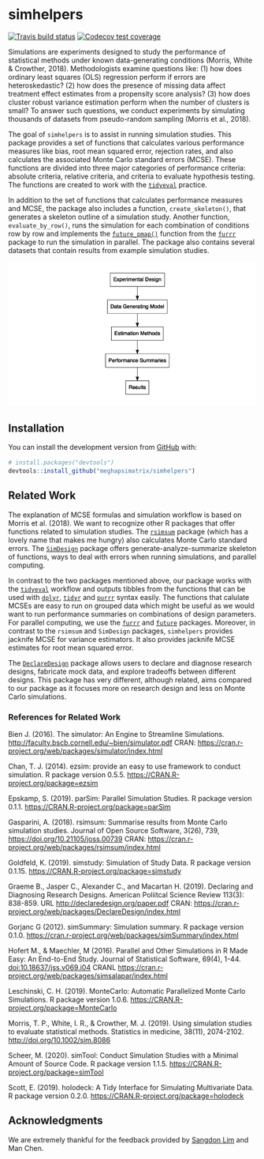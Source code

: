 
<!-- README.md is generated from README.Rmd. Please edit that file -->

# simhelpers

<!-- badges: start -->

[![Travis build
status](https://travis-ci.org/meghapsimatrix/simhelpers.svg?branch=master)](https://travis-ci.org/meghapsimatrix/simhelpers)
[![Codecov test
coverage](https://codecov.io/gh/meghapsimatrix/simhelpers/branch/master/graph/badge.svg)](https://codecov.io/gh/meghapsimatrix/simhelpers?branch=master)
<!-- badges: end -->

Simulations are experiments designed to study the performance of
statistical methods under known data-generating conditions (Morris,
White & Crowther, 2018). Methodologists examine questions like: (1) how
does ordinary least squares (OLS) regression perform if errors are
heteroskedastic? (2) how does the presence of missing data affect
treatment effect estimates from a propensity score analysis? (3) how
does cluster robust variance estimation perform when the number of
clusters is small? To answer such questions, we conduct experiments by
simulating thousands of datasets from pseudo-random sampling (Morris et
al., 2018).

The goal of `simhelpers` is to assist in running simulation studies.
This package provides a set of functions that calculates various
performance measures like bias, root mean squared error, rejection
rates, and also calculates the associated Monte Carlo standard errors
(MCSE). These functions are divided into three major categories of
performance criteria: absolute criteria, relative criteria, and criteria
to evaluate hypothesis testing. The functions are created to work with
the [`tidyeval`](https://tidyeval.tidyverse.org/index.html) practice.

In addition to the set of functions that calculates performance measures
and MCSE, the package also includes a function, `create_skeleton()`,
that generates a skeleton outline of a simulation study. Another
function, `evaluate_by_row()`, runs the simulation for each combination
of conditions row by row and implements the
[`future_pmap()`](https://davisvaughan.github.io/furrr/reference/future_map2.html)
function from the [`furrr`](https://davisvaughan.github.io/furrr/)
package to run the simulation in parallel. The package also contains
several datasets that contain results from example simulation studies.

<img src="man/figures/workflow.png" />

## Installation

You can install the development version from
[GitHub](https://github.com/) with:

``` r
# install.packages("devtools")
devtools::install_github("meghapsimatrix/simhelpers")
```

## Related Work

The explanation of MCSE formulas and simulation workflow is based on
Morris et al. (2018). We want to recognize other R packages that offer
functions related to simulation studies. The
[`rsimsum`](https://cran.r-project.org/web/packages/rsimsum/index.html)
package (which has a lovely name that makes me hungry) also calculates
Monte Carlo standard errors. The
[`SimDesign`](https://cran.r-project.org/web/packages/SimDesign/index.html)
package offers generate-analyze-summarize skeleton of functions, ways to
deal with errors when running simulations, and parallel computing.

In contrast to the two packages mentioned above, our package works with
the [`tidyeval`](https://tidyeval.tidyverse.org/index.html) workflow and
outputs tibbles from the functions that can be used with
[`dplyr`](https://dplyr.tidyverse.org/index.html),
[`tidyr`](https://tidyr.tidyverse.org/) and
[`purrr`](https://purrr.tidyverse.org/) syntax easily. The functions
that calulate MCSEs are easy to run on grouped data which might be
useful as we would want to run performance summaries on combinations of
design parameters. For parallel computing, we use the
[`furrr`](https://davisvaughan.github.io/furrr/) and
[`future`](https://rstudio.github.io/promises/articles/futures.html)
packages. Moreover, in contrast to the `rsimsum` and `SimDesign`
packages, `simhelpers` provides jacknife MCSE for variance estimators.
It also provides jacknife MCSE estimates for root mean squared error.

The [`DeclareDesign`](https://declaredesign.org/) package allows users
to declare and diagnose research designs, fabricate mock data, and
explore tradeoffs between different designs. This package has very
different, although related, aims compared to our package as it focuses
more on research design and less on Monte Carlo simulations.

### References for Related Work

Bien J. (2016). The simulator: An Engine to Streamline Simulations.
<http://faculty.bscb.cornell.edu/~bien/simulator.pdf> CRAN:
<https://cran.r-project.org/web/packages/simulator/index.html>

Chan, T. J. (2014). ezsim: provide an easy to use framework to conduct
simulation. R package version 0.5.5.
<https://CRAN.R-project.org/package=ezsim>

Epskamp, S. (2019). parSim: Parallel Simulation Studies. R package
version 0.1.1. <https://CRAN.R-project.org/package=parSim>

Gasparini, A. (2018). rsimsum: Summarise results from Monte Carlo
simulation studies. Journal of Open Source Software, 3(26), 739,
<https://doi.org/10.21105/joss.00739> CRAN:
<https://cran.r-project.org/web/packages/rsimsum/index.html>

Goldfeld, K. (2019). simstudy: Simulation of Study Data. R package
version 0.1.15. <https://CRAN.R-project.org/package=simstudy>

Graeme B., Jasper C., Alexander C., and Macartan H. (2019). Declaring
and Diagnosing Research Designs. American Poliitcal Science Review
113(3): 838-859. URL <http://declaredesign.org/paper.pdf> CRAN:
<https://cran.r-project.org/web/packages/DeclareDesign/index.html>

Gorjanc G (2012). simSummary: Simulation summary. R package version
0.1.0. <https://cran.r-project.org/web/packages/simSummary/index.html>

Hofert M., & Maechler, M (2016). Parallel and Other Simulations in R
Made Easy: An End-to-End Study. Journal of Statistical Software, 69(4),
1-44. <doi:10.18637/jss.v069.i04> CRANL
<https://cran.r-project.org/web/packages/simsalapar/index.html>

Leschinski, C. H. (2019). MonteCarlo: Automatic Parallelized Monte Carlo
Simulations. R package version 1.0.6.
<https://CRAN.R-project.org/package=MonteCarlo>

Morris, T. P., White, I. R., & Crowther, M. J. (2019). Using simulation
studies to evaluate statistical methods. Statistics in medicine, 38(11),
2074-2102. <http://doi.org/10.1002/sim.8086>

Scheer, M. (2020). simTool: Conduct Simulation Studies with a Minimal
Amount of Source Code. R package version 1.1.5.
<https://CRAN.R-project.org/package=simTool>

Scott, E. (2019). holodeck: A Tidy Interface for Simulating Multivariate
Data. R package version 0.2.0.
<https://CRAN.R-project.org/package=holodeck>

## Acknowledgments

We are extremely thankful for the feedback provided by [Sangdon
Lim](https://sdlim.com/) and Man Chen.
